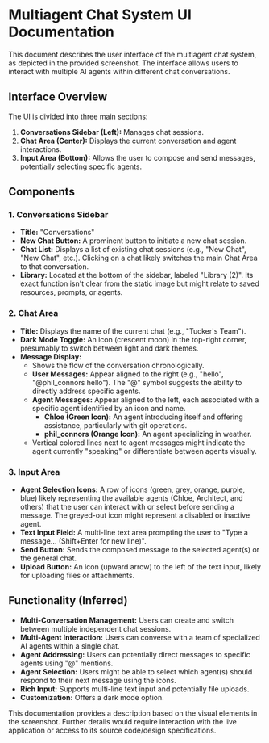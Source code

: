 # Multiagent Chat System UI Documentation

This document describes the user interface of the multiagent chat system, as depicted in the provided screenshot. The interface allows users to interact with multiple AI agents within different chat conversations.

## Interface Overview

The UI is divided into three main sections:

1.  **Conversations Sidebar (Left):** Manages chat sessions.
2.  **Chat Area (Center):** Displays the current conversation and agent interactions.
3.  **Input Area (Bottom):** Allows the user to compose and send messages, potentially selecting specific agents.

## Components

### 1. Conversations Sidebar

*   **Title:** "Conversations"
*   **New Chat Button:** A prominent button to initiate a new chat session.
*   **Chat List:** Displays a list of existing chat sessions (e.g., "New Chat", "New Chat", etc.). Clicking on a chat likely switches the main Chat Area to that conversation.
*   **Library:** Located at the bottom of the sidebar, labeled "Library (2)". Its exact function isn't clear from the static image but might relate to saved resources, prompts, or agents.

### 2. Chat Area

*   **Title:** Displays the name of the current chat (e.g., "Tucker's Team").
*   **Dark Mode Toggle:** An icon (crescent moon) in the top-right corner, presumably to switch between light and dark themes.
*   **Message Display:**
    *   Shows the flow of the conversation chronologically.
    *   **User Messages:** Appear aligned to the right (e.g., "hello", "@phil_connors hello"). The "@" symbol suggests the ability to directly address specific agents.
    *   **Agent Messages:** Appear aligned to the left, each associated with a specific agent identified by an icon and name.
        *   **Chloe (Green Icon):** An agent introducing itself and offering assistance, particularly with git operations.
        *   **phil_connors (Orange Icon):** An agent specializing in weather.
    *   Vertical colored lines next to agent messages might indicate the agent currently "speaking" or differentiate between agents visually.

### 3. Input Area

*   **Agent Selection Icons:** A row of icons (green, grey, orange, purple, blue) likely representing the available agents (Chloe, Architect, and others) that the user can interact with or select before sending a message. The greyed-out icon might represent a disabled or inactive agent.
*   **Text Input Field:** A multi-line text area prompting the user to "Type a message... (Shift+Enter for new line)".
*   **Send Button:** Sends the composed message to the selected agent(s) or the general chat.
*   **Upload Button:** An icon (upward arrow) to the left of the text input, likely for uploading files or attachments.

## Functionality (Inferred)

*   **Multi-Conversation Management:** Users can create and switch between multiple independent chat sessions.
*   **Multi-Agent Interaction:** Users can converse with a team of specialized AI agents within a single chat.
*   **Agent Addressing:** Users can potentially direct messages to specific agents using "@" mentions.
*   **Agent Selection:** Users might be able to select which agent(s) should respond to their next message using the icons.
*   **Rich Input:** Supports multi-line text input and potentially file uploads.
*   **Customization:** Offers a dark mode option.

This documentation provides a description based on the visual elements in the screenshot. Further details would require interaction with the live application or access to its source code/design specifications.

